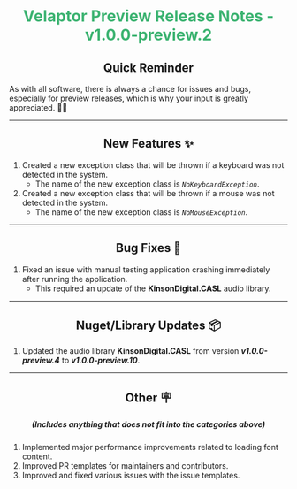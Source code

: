 <h1 align="center" style='color:mediumseagreen;font-weight:bold'>Velaptor Preview Release Notes - v1.0.0-preview.2</h1>

<h2 align="center" style='font-weight:bold'>Quick Reminder</h2>

<div algn="center">

As with all software, there is always a chance for issues and bugs, especially for preview releases, which is why your input is greatly appreciated. 🙏🏼
</div>

---

<h2 style="font-weight:bold" align="center">New Features ✨</h2>

1. Created a new exception class that will be thrown if a keyboard was not detected in the system.
   - The name of the new exception class is _`NoKeyboardException`_.
2. Created a new exception class that will be thrown if a mouse was not detected in the system.
   - The name of the new exception class is _`NoMouseException`_.

---

<h2 style="font-weight:bold" align="center">Bug Fixes 🐛</h2>

1. Fixed an issue with manual testing application crashing immediately after running the application.
   - This required an update of the **KinsonDigital.CASL** audio library.

---

<h2 style="font-weight:bold" align="center">Nuget/Library Updates 📦</h2>

1. Updated the audio library **KinsonDigital.CASL** from version **_v1.0.0-preview.4_** to **_v1.0.0-preview.10_**.

---

<h2 style="font-weight:bold" align="center">Other 🪧</h2>
<h5 align="center">(Includes anything that does not fit into the categories above)</h5>

1. Implemented major performance improvements related to loading font content.
2. Improved PR templates for maintainers and contributors.
3. Improved and fixed various issues with the issue templates.
